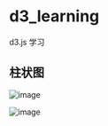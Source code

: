# d3_learning
d3.js 学习

## 柱状图

![image](https://user-images.githubusercontent.com/12605189/80334092-bc082d80-8882-11ea-9e13-c884c681e001.png)

![image](https://user-images.githubusercontent.com/12605189/80357108-0c948080-88ad-11ea-82fa-47c0ad0a9315.png)
